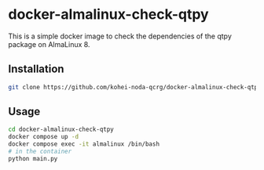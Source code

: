 # docker-almalinux-check-qtpy

This is a simple docker image to check the dependencies of the qtpy package on AlmaLinux 8.

## Installation

```bash
git clone https://github.com/kohei-noda-qcrg/docker-almalinux-check-qtpy.git
```

## Usage

```bash
cd docker-almalinux-check-qtpy
docker compose up -d
docker compose exec -it almalinux /bin/bash
# in the container
python main.py
```
